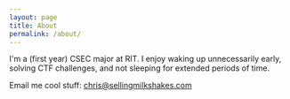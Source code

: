```yaml
---
layout: page
title: About
permalink: /about/
---
```


I'm a (first year) CSEC major at RIT. I enjoy waking up unnecessarily early, solving CTF challenges, and not sleeping for extended periods of time.

Email me cool stuff:
[chris@sellingmilkshakes.com](mailto:chris@sellingmilkshakes.com)